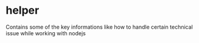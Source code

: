# helper
Contains some of the key informations like how to handle certain technical issue while working with nodejs
